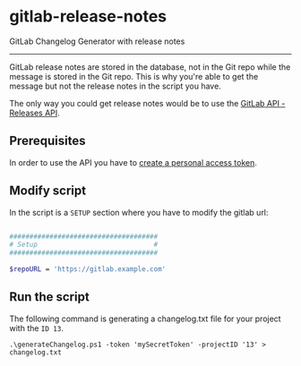 # gitlab-release-notes
GitLab Changelog Generator with release notes

---

GitLab release notes are stored in the database, not in the Git repo while the message is stored in the Git repo. This is why you're able to get the message but not the release notes in the script you have.

The only way you could get release notes would be to use the [GitLab API - Releases API](https://docs.gitlab.com/ee/api/releases/#get-a-release-by-a-tag-name).

## Prerequisites

In order to use the API you have to [create a personal access token](https://docs.gitlab.com/ee/user/profile/personal_access_tokens.html#creating-a-personal-access-token).

## Modify script

In the script is a `SETUP` section where you have to modify the gitlab url:

```bash

#####################################
# Setup                             #
#####################################

$repoURL = 'https://gitlab.example.com'

```

## Run the script

The following command is generating a changelog.txt file for your project with the `ID 13`.

```console
.\generateChangelog.ps1 -token 'mySecretToken' -projectID '13' > changelog.txt
```